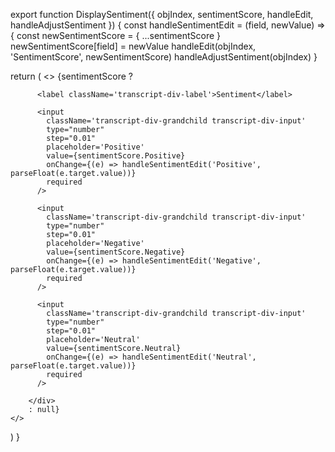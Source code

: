 export function DisplaySentiment({ objIndex, sentimentScore, handleEdit, handleAdjustSentiment }) {
  const handleSentimentEdit = (field, newValue) => {
    const newSentimentScore = { ...sentimentScore }
    newSentimentScore[field] = newValue
    handleEdit(objIndex, 'SentimentScore', newSentimentScore)
    handleAdjustSentiment(objIndex)
  }

  return (
    <>
      {sentimentScore ?
        <div className='transcript-div-child'>

          <label className='transcript-div-label'>Sentiment</label>

          <input
            className='transcript-div-grandchild transcript-div-input'
            type="number"
            step="0.01"
            placeholder='Positive'
            value={sentimentScore.Positive}
            onChange={(e) => handleSentimentEdit('Positive', parseFloat(e.target.value))}
            required
          />

          <input
            className='transcript-div-grandchild transcript-div-input'
            type="number"
            step="0.01"
            placeholder='Negative'
            value={sentimentScore.Negative}
            onChange={(e) => handleSentimentEdit('Negative', parseFloat(e.target.value))}
            required
          />

          <input
            className='transcript-div-grandchild transcript-div-input'
            type="number"
            step="0.01"
            placeholder='Neutral'
            value={sentimentScore.Neutral}
            onChange={(e) => handleSentimentEdit('Neutral', parseFloat(e.target.value))}
            required
          />

        </div>
        : null}
    </>
  )
}

